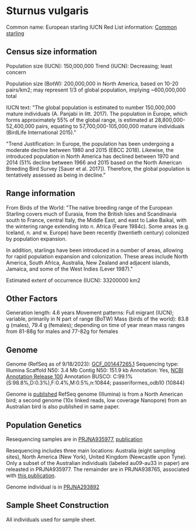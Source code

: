 # Sturnus vulgaris

Common name: European starling
IUCN Red List information: [Common starling](https://www.iucnredlist.org/species/22710886/137493608)

## Census size information
Population size (IUCN): 150,000,000
Trend (IUCN): Decreasing; least concern

Population size (BotW): 200,000,000 in North America, based on 10-20 pairs/km2; may represent 1/3 of global population, implying ~600,000,000 total

IUCN text:
"The global population is estimated to number 150,000,000 mature individuals (A. Panjabi in litt. 2017). The population in Europe, which forms approximately 55% of the global range, is estimated at 28,800,000-52,400,000 pairs, equating to 57,700,000-105,000,000 mature individuals (BirdLife International 2015)."

"Trend Justification: In Europe, the population has been undergoing a moderate decline between 1980 and 2015 (EBCC 2018). Likewise, the introduced population in North America has declined between 1970 and 2014 (51% decline between 1966 and 2015 based on the North American Breeding Bird Survey [Sauer et al. 2017]). Therefore, the global population is tentatively assessed as being in decline."

## Range information
From Birds of the World:
"The native breeding range of the European Starling covers much of Eurasia, from the British Isles and Scandinavia south to France, central Italy, the Middle East, and east to Lake Baikal, with the wintering range extending into n. Africa (Feare 1984c). Some areas (e.g. Iceland, n. and w. Europe) have been recently (twentieth century) colonized by population expansion.

In addition, starlings have been introduced in a number of areas, allowing for rapid population expansion and colonization. These areas include North America, South Africa, Australia, New Zealand and adjacent islands, Jamaica, and some of the West Indies (Lever 1987)."

Estimated extent of occurrence (IUCN): 33200000 km2

## Other Factors

Generation length: 4.6 years
Movement patterns: Full migrant (IUCN); variable, primarily in N part of range (BoTW)
Mass (birds of the world): 83.8 g (males), 79.4 g (females); depending on time of year mean mass ranges from 81-88g for males and 77-82g for females

## Genome

Genome (RefSeq as of 9/18/2023): [GCF_001447265.1](https://www.ncbi.nlm.nih.gov/datasets/genome/GCF_001447265.1/)
Sequencing type: Illumina
Scaffold N50: 3.4 Mb
Contig N50: 151.9 kb
Annotation: Yes, [NCBI Annotation Release 100](https://www.ncbi.nlm.nih.gov/genome/annotation_euk/Sturnus_vulgaris/100/)
Annotation BUSCO: C:99.1%(S:98.8%,D:0.3%),F:0.4%,M:0.5%,n:10844; passeriformes_odb10 (10844)

Genome is [published](https://www.ncbi.nlm.nih.gov/pmc/articles/PMC9796300/)
RefSeq genome (Illumina) is from a North American bird; a second genome (10x linked reads, low coverage Nanopore) from an Australian bird is also published in same paper. 

## Population Genetics

Resequencing samples are in [PRJNA935977](https://www.ncbi.nlm.nih.gov/bioproject/PRJNA935977/), [publication](https://academic.oup.com/mbe/article/40/3/msad046/7052962)

Resequencing includes three main locations: Australia (eight sampling sites), North America (New York), United Kingdom (Newcastle upon Tyne). Only a subset of the Australian individuals (labeled au09-au33 in paper) are releasted in PRJNA935977. The remainder are in PRJNA938765, associated with [this publication](https://www.biorxiv.org/content/10.1101/2021.05.19.442026v1.full).

Genome individual is in [PRJNA293892](https://www.ncbi.nlm.nih.gov/bioproject/PRJNA293892)

## Sample Sheet Construction

All individuals used for sample sheet. 